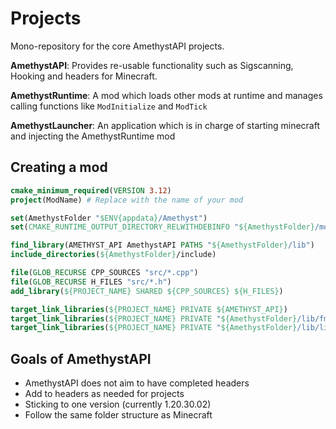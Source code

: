 # Projects

Mono-repository for the core AmethystAPI projects.

**AmethystAPI**: Provides re-usable functionality such as Sigscanning, Hooking and headers for Minecraft.

**AmethystRuntime**: A mod which loads other mods at runtime and manages calling functions like `ModInitialize` and `ModTick`

**AmethystLauncher**: An application which is in charge of starting minecraft and injecting the AmethystRuntime mod

## Creating a mod
```cmake
cmake_minimum_required(VERSION 3.12)
project(ModName) # Replace with the name of your mod

set(AmethystFolder "$ENV{appdata}/Amethyst")
set(CMAKE_RUNTIME_OUTPUT_DIRECTORY_RELWITHDEBINFO "${AmethystFolder}/mods/${PROJECT_NAME}")

find_library(AMETHYST_API AmethystAPI PATHS "${AmethystFolder}/lib")
include_directories(${AmethystFolder}/include)

file(GLOB_RECURSE CPP_SOURCES "src/*.cpp")
file(GLOB_RECURSE H_FILES "src/*.h")
add_library(${PROJECT_NAME} SHARED ${CPP_SOURCES} ${H_FILES})

target_link_libraries(${PROJECT_NAME} PRIVATE ${AMETHYST_API})
target_link_libraries(${PROJECT_NAME} PRIVATE "${AmethystFolder}/lib/fmt.lib")
target_link_libraries(${PROJECT_NAME} PRIVATE "${AmethystFolder}/lib/libMinHook.x64.lib")
```

## Goals of AmethystAPI

 - AmethystAPI does not aim to have completed headers
 - Add to headers as needed for projects
 - Sticking to one version (currently 1.20.30.02)
 - Follow the same folder structure as Minecraft